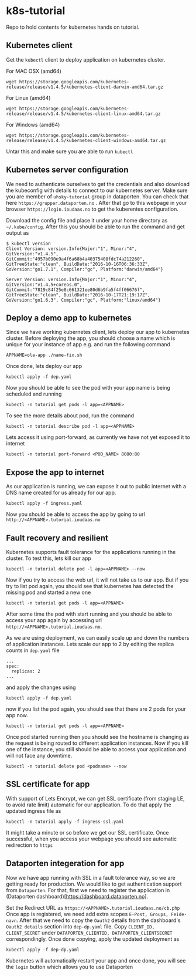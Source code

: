 # k8s-tutorial
Repo to hold contents for kubernetes hands on tutorial.

## Kubernetes client
Get the `kubectl` client to deploy application on kubernetes cluster.

For MAC OSX (amd64)
```
wget https://storage.googleapis.com/kubernetes-release/release/v1.4.5/kubernetes-client-darwin-amd64.tar.gz
```

For Linux (amd64)
```
wget https://storage.googleapis.com/kubernetes-release/release/v1.4.5/kubernetes-client-linux-amd64.tar.gz
```

For Windows (amd64)
```
wget https://storage.googleapis.com/kubernetes-release/release/v1.4.5/kubernetes-client-windows-amd64.tar.gz
```

Untar this and make sure you are able to run `kubectl`

## Kubernetes server configuration
We need to authenticate ourselves to get the credentials and also download the kubeconfig with details to connect to our kubernetes server. Make sure you are member of `uhsky-tutorial` group in dataporten. You can check that here `https://grupper.dataporten.no` . After that go to this webpage in your browser `https://login.ioudaas.no` to get the kuberentes configuration.

Download the config file and place it under your home directory as `~/.kube/config`. After this you should be able to run the command and get output as
```
$ kubectl version
Client Version: version.Info{Major:"1", Minor:"4", GitVersion:"v1.4.5", GitCommit:"4957b090e9a4f6a68b4a40375408fdc74a212260", GitTreeState:"clean", BuildDate:"2016-10-16T06:36:33Z", GoVersion:"go1.7.1", Compiler:"gc", Platform:"darwin/amd64"}

Server Version: version.Info{Major:"1", Minor:"4", GitVersion:"v1.4.5+coreos.0", GitCommit:"7819c84f25e8c661321ee80d6b9fa5f4ff06676f", GitTreeState:"clean", BuildDate:"2016-10-17T21:19:17Z", GoVersion:"go1.6.3", Compiler:"gc", Platform:"linux/amd64"}
```

## Deploy a demo app to kubernetes

Since we have working kubernetes client, lets deploy our app to kubernetes cluster. Before deploying the app, you should choose a name which is unique for your instance of app e.g. <ola-app> and run the following command
```
APPNAME=ola-app ./name-fix.sh
```
Once done, lets deploy our app
```
kubectl apply -f dep.yaml
```
Now you should be able to see the pod with your app name is being scheduled and running
```
kubectl -n tutorial get pods -l app=<APPNAME>
```
To see the more details about pod, run the command
```
kubectl -n tutorial describe pod -l app=<APPNAME>
```
Lets access it using port-forward, as currently we have not yet exposed it to internet
```
kubectl -n tutorial port-forward <POD_NAME> 8080:80
```
## Expose the app to internet
As our application is running, we can expose it out to public internet with a DNS name created for us already for our app. 
```
kubectl apply -f ingress.yaml
```

Now you should be able to access the app by going to url `http://<APPNAME>.tutorial.ioudaas.no`

## Fault recovery and resilient
Kubernetes supports fault tolerance for the applications running in the cluster. To test this, lets kill our app
```
kubectl -n tutorial delete pod -l app=<APPNAME> --now
```

Now if you try to access the web url, it will not take us to our app. But if you try to list pod again, you should see that kubernetes has detected the missing pod and started a new one
```
kubectl -n tutorial get pods -l app=<APPNAME>
```
After some time the pod with start running and you should be able to access your app again by accessing url `http://<APPNAME>.tutorial.ioudaas.no`.

As we are using deployment, we can easily scale up and down the numbers of application instances. Lets scale our app to 2 by editing the replica counts in `dep.yaml` file
```
...
spec:
  replicas: 2
...
```
and apply the changes using
```
kubectl apply -f dep.yaml
```
now if you list the pod again, you should see that there are 2 pods for your app now.
```
kubectl -n tutorial get pods -l app=<APPNAME>
```
Once pod started running then you should see the hostname is changing as the request is being routed to different application instances. Now if you kill one of the instance, you still should be able to access your application and will not face any downtime.

```
kubectl -n tutorial delete pod <podname> --now
```

## SSL certificate for app
With support of Lets Encrypt, we can get SSL certificate (from staging LE, to avoid rate limit) automatic for our application. To do that apply the updated ingress file as
```
kubectl -n tutorial apply -f ingress-ssl.yaml
```

It might take a minute or so before we get our SSL certificate. Once successful, when you access your webpage you should see automatic redirection to `https`

## Dataporten integeration for app
Now we have app running with SSL in a fault tolerance way, so we are getting ready for production. We would like to get authentication support from `Dataporten`. For that, first we need to register the application in (Dataporten dashboard)[https://dashboard.dataporten.no].

Set the Redirect URL as `https://<APPNAME>.tutorial.ioudaas.no/cb.php` Once app is registered, we need add extra scopes `E-Post, Groups, Feide-navn`. After that we need to copy the `Oauth2` details from the dashboard's `Oauth2 details` section into `dep-dp.yaml` file. Copy `CLIENT_ID, CLIENT_SECRET` under `DATAPORTEN_CLIENTID, DATAPORTEN_CLIENTSECRET` correspondingly. Once done copying, apply the updated deployment as
```
kubectl apply -f dep-dp.yaml
```

Kubernetes will automatically restart your app and once done, you will see the `login` button which allows you to use Dataporten
